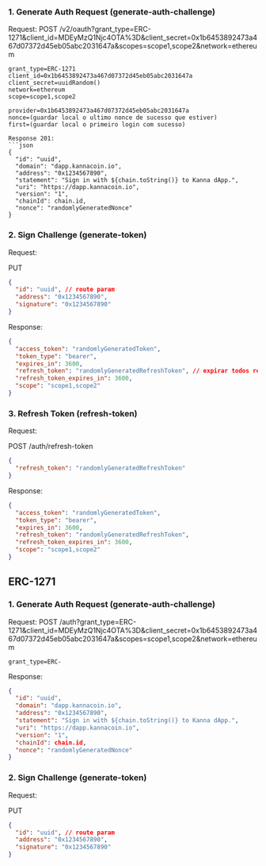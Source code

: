 ### 1. Generate Auth Request (generate-auth-challenge)

Request:
POST /v2/oauth?grant_type=ERC-1271&client_id=MDEyMzQ1Njc4OTA%3D&client_secret=0x1b6453892473a467d07372d45eb05abc2031647a&scopes=scope1,scope2&network=ethereum

```env
grant_type=ERC-1271
client_id=0x1b6453892473a467d07372d45eb05abc2031647a
client_secret=uuidRandom()
network=ethereum
scope=scope1,scope2

provider=0x1b6453892473a467d07372d45eb05abc2031647a
nonce=(guardar local o ultimo nonce de sucesso que estiver)
first=(guardar local o primeiro login com sucesso)
```

````
Response 201:
```json
{
  "id": "uuid",
  "domain": "dapp.kannacoin.io",
  "address": "0x1234567890",
  "statement": "Sign in with ${chain.toString()} to Kanna dApp.",
  "uri": "https://dapp.kannacoin.io",
  "version": "1",
  "chainId": chain.id,
  "nonce": "randomlyGeneratedNonce"
}
````

### 2. Sign Challenge (generate-token)

Request:

PUT

```json
{
  "id": "uuid", // route param
  "address": "0x1234567890",
  "signature": "0x1234567890"
}
```

Response:

```json
{
  "access_token": "randomlyGeneratedToken",
  "token_type": "bearer",
  "expires_in": 3600,
  "refresh_token": "randomlyGeneratedRefreshToken", // expirar todos refresh de um client sempre que gerado um challenge ou um refresh novo (pode ser utilizado ate 24h depois de finalizar a sessao)
  "refresh_token_expires_in": 3600,
  "scope": "scope1,scope2"
}
```

### 3. Refresh Token (refresh-token)

Request:

POST /auth/refresh-token

```json
{
  "refresh_token": "randomlyGeneratedRefreshToken"
}
```

Response:

```json
{
  "access_token": "randomlyGeneratedToken",
  "token_type": "bearer",
  "expires_in": 3600,
  "refresh_token": "randomlyGeneratedRefreshToken",
  "refresh_token_expires_in": 3600,
  "scope": "scope1,scope2"
}
```

## ERC-1271

### 1. Generate Auth Request (generate-auth-challenge)

Request:
POST /auth?grant_type=ERC-1271&client_id=MDEyMzQ1Njc4OTA%3D&client_secret=0x1b6453892473a467d07372d45eb05abc2031647a&scopes=scope1,scope2&network=ethereum

```urlencoded
grant_type=ERC-
```

Response:

```json
{
  "id": "uuid",
  "domain": "dapp.kannacoin.io",
  "address": "0x1234567890",
  "statement": "Sign in with ${chain.toString()} to Kanna dApp.",
  "uri": "https://dapp.kannacoin.io",
  "version": "1",
  "chainId": chain.id,
  "nonce": "randomlyGeneratedNonce"
}
```

### 2. Sign Challenge (generate-token)

Request:

PUT

```json
{
  "id": "uuid", // route param
  "address": "0x1234567890",
  "signature": "0x1234567890"
}
```
